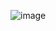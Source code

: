 ![image](https://user-images.githubusercontent.com/42976288/186198071-96b56670-f990-4449-8db4-9718370c7322.png)
